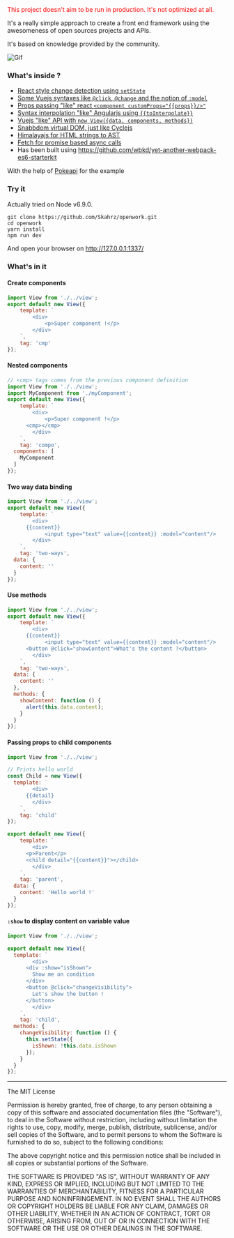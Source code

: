 <div style="color:red">
This project doesn't aim to be run in production. It's not optimized at all.
</div>

It's a really simple approach to create a front end framework using the awesomeness of open sources projects and APIs.


It's based on knowledge provided by the community.

![Gif](https://media.giphy.com/media/3o84U1gcw1ae2219XW/source.gif)


### What's inside ?

- [React style change detection using `setState`](https://facebook.github.io/react/docs/state-and-lifecycle.html)
- [Some Vuejs syntaxes like `@click`, `@change` and the notion of `:model`](https://vuejs.org/v2/guide/events.html)
- [Props passing "like" react `<component customProps="{{props}}/>"`](https://facebook.github.io/react/docs/components-and-props.html)
- [Syntax interpolation "like" Angularjs using `{{toInterpolate}}`](https://docs.angularjs.org/api/ng/service/$interpolate)
- [Vuejs "like" API with `new View({data, components, methods})`](https://vuejs.org/v2/guide/)
- [Snabbdom virtual DOM, just like Cyclejs](https://github.com/snabbdom/snabbdom)
- [Himalayajs for HTML strings to AST](https://github.com/andrejewski/himalaya)
- [Fetch for promise based async calls](https://developer.mozilla.org/en/docs/Web/API/Fetch_API)
- Has been built using https://github.com/wbkd/yet-another-webpack-es6-starterkit


With the help of [Pokeapi](https://pokeapi.co/) for the example

### Try it

Actually tried on Node v6.9.0.

```
git clone https://github.com/Skahrz/openwork.git
cd openwork
yarn install
npm run dev
```

And open your browser on http://127.0.0.1:1337/

### What's in it

#### Create components

```javascript
import View from './../view';
export default new View({
	template: `
		<div>
			<p>Super component !</p>
		</div>
	`,
	tag: 'cmp'
});
```

#### Nested components

```javascript
// <cmp> tags comes from the previous component definition
import View from './../view';
import MyComponent from './myComponent';
export default new View({
	template: `
		<div>
			<p>Super component !</p>
      <cmp></cmp>
		</div>
	`,
	tag: 'compo',
  components: [
    MyComponent
  ]
});
```


#### Two way data binding
```javascript
import View from './../view';
export default new View({
	template: `
		<div>
      {{content}}
			<input type="text" value={{content}} :model="content"/>
		</div>
	`,
	tag: 'two-ways',
  data: {
    content: ''
  }
});
```

#### Use methods

```javascript
import View from './../view';
export default new View({
	template: `
		<div>
      {{content}}
			<input type="text" value={{content}} :model="content"/>
      <button @click="showContent">What's the content ?</button>
		</div>
	`,
	tag: 'two-ways',
  data: {
    content: ''
  },
  methods: {
    showContent: function () {
      alert(this.data.content);
    }
  }
});
```

#### Passing props to child components

```javascript
import View from './../view';

// Prints hello world
const Child = new View({
  template: `
		<div>
      {{detail}
		</div>
	`,
	tag: 'child'
});

export default new View({
	template: `
		<div>
      <p>Parent</p>
      <child detail="{{content}}"></child>
		</div>
	`,
	tag: 'parent',
  data: {
    content: 'Hello world !'
  }
});
```

#### `:show` to display content on variable value
```javascript
import View from './../view';

export default new View({
  template: `
		<div>
      <div :show="isShown">
        Show me on condition
      </div>
      <button @click="changeVisibility">
        Let's show the button !
      </button>
		</div>
	`,
	tag: 'child',
  methods: {
    changeVisibility: function () {
      this.setState({
        isShown: !this.data.isShown
      });
    }
  }
});
```

------------

The MIT License

Permission is hereby granted, free of charge, to any person obtaining a copy
of this software and associated documentation files (the "Software"), to deal
in the Software without restriction, including without limitation the rights
to use, copy, modify, merge, publish, distribute, sublicense, and/or sell
copies of the Software, and to permit persons to whom the Software is
furnished to do so, subject to the following conditions:

The above copyright notice and this permission notice shall be included in
all copies or substantial portions of the Software.

THE SOFTWARE IS PROVIDED "AS IS", WITHOUT WARRANTY OF ANY KIND, EXPRESS OR
IMPLIED, INCLUDING BUT NOT LIMITED TO THE WARRANTIES OF MERCHANTABILITY,
FITNESS FOR A PARTICULAR PURPOSE AND NONINFRINGEMENT. IN NO EVENT SHALL THE
AUTHORS OR COPYRIGHT HOLDERS BE LIABLE FOR ANY CLAIM, DAMAGES OR OTHER
LIABILITY, WHETHER IN AN ACTION OF CONTRACT, TORT OR OTHERWISE, ARISING FROM,
OUT OF OR IN CONNECTION WITH THE SOFTWARE OR THE USE OR OTHER DEALINGS IN
THE SOFTWARE.
